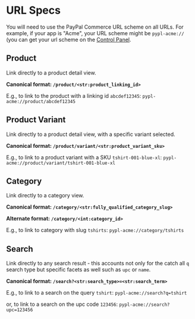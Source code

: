 # URL Specs

You will need to use the PayPal Commerce URL scheme on all URLs. For example, if your app is "Acme", your URL scheme might be `pypl-acme://` (you can get your url scheme on the [Control Panel](https://commerce.paypal.com/sdk/ios).

## Product
Link directly to a product detail view.

**Canonical format: `/product/<str:product_linking_id>`**

E.g., to link to the product with a linking id `abcdef12345`: `pypl-acme://product/abcdef12345`

## Product Variant
Link directly to a product detail view, with a specific variant selected.

**Canonical format: `/product/variant/<str:product_variant_sku>`**

E.g., to link to a product variant with a SKU `tshirt-001-blue-xl`: `pypl-acme://product/variant/tshirt-001-blue-xl`

## Category

Link directly to a category view.  

**Canonical format: `/category/<str:fully_qualified_category_slug>`**

**Alternate format: `/category/<int:category_id>`**

E.g., to link to category with slug `tshirts`: `pypl-acme://category/tshirts`

## Search

Link directly to any search result - this accounts not only for the catch all `q` search type but specific facets as well such as `upc` or `name`.  

**Canonical format: `/search?<str:search_type>=<str:search_term>`**

E.g., to link to a search on the query `tshirt`: `pypl-acme://search?q=tshirt` 

or, to link to a search on the upc code `123456`: `pypl-acme://search?upc=123456`

